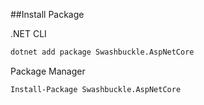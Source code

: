 ##Install Package

.NET CLI

```sh
dotnet add package Swashbuckle.AspNetCore
```

Package Manager

```sh
Install-Package Swashbuckle.AspNetCore
```
